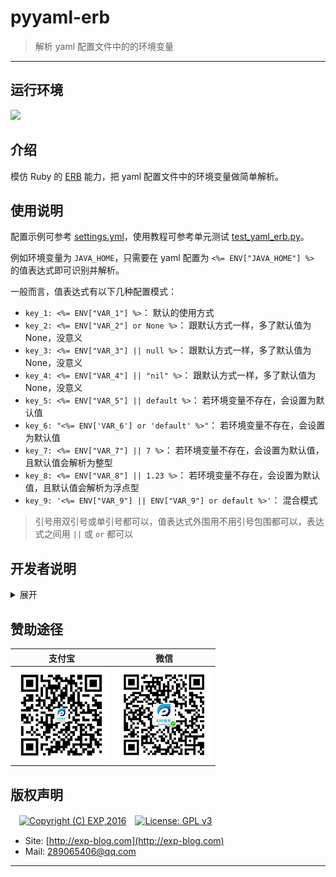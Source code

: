 # pyyaml-erb

> 解析 yaml 配置文件中的的环境变量

------

## 运行环境

![](https://img.shields.io/badge/Python-3.8%2B-brightgreen.svg)


## 介绍

模仿 Ruby 的 [ERB](https://docs.ruby-lang.org/en/2.3.0/ERB.html) 能力，把 yaml 配置文件中的环境变量做简单解析。


## 使用说明

配置示例可参考 [settings.yml](./tests/config/settings.yml)，使用教程可参考单元测试 [test_yaml_erb.py](./tests/test_yaml_erb.py)。

例如环境变量为 `JAVA_HOME`，只需要在 yaml 配置为 `<%= ENV["JAVA_HOME"] %>` 的值表达式即可识别并解析。

一般而言，值表达式有以下几种配置模式：

- `key_1: <%= ENV["VAR_1"] %>`： 默认的使用方式
- `key_2: <%= ENV["VAR_2"] or None %>`： 跟默认方式一样，多了默认值为 None，没意义
- `key_3: <%= ENV["VAR_3"] || null %>`： 跟默认方式一样，多了默认值为 None，没意义
- `key_4: <%= ENV["VAR_4"] || "nil" %>`： 跟默认方式一样，多了默认值为 None，没意义
- `key_5: <%= ENV["VAR_5"] || default %>`： 若环境变量不存在，会设置为默认值
- `key_6: "<%= ENV['VAR_6'] or 'default' %>"`： 若环境变量不存在，会设置为默认值
- `key_7: <%= ENV["VAR_7"] || 7 %>`： 若环境变量不存在，会设置为默认值，且默认值会解析为整型
- `key_8: <%= ENV["VAR_8"] || 1.23 %>`： 若环境变量不存在，会设置为默认值，且默认值会解析为浮点型
- `key_9: '<%= ENV["VAR_9"] || ENV["VAR_9"] or default %>'`： 混合模式

> 引号用双引号或单引号都可以，值表达式外围用不用引号包围都可以，表达式之间用 `||` 或 `or` 都可以


## 开发者说明

<details>
<summary>展开</summary>
<br/>

### 手动打包项目

每次修改代码后，记得同步修改 [`setup.py`](setup.py) 下的版本号 `version='x.y.z'`。

```
# 构建用于发布到 PyPI 的压缩包
python setup.py sdist

# 本地安装（测试用）
pip install .\dist\pypdm-db-?.?.?.tar.gz

# 本地卸载
pip uninstall pypdm-db
```

### 手动发布项目

首先需要在 [PyPI](https://pypi.org/) 上注册一个帐号，并在本地用户根目录下创建文件 `~/.pypirc`（用于发布时验证用户身份），其内容如下：

```
[distutils]
index-servers=pypi

[pypi]
repository = https://upload.pypi.org/legacy/
username = <username>
password = <password>
```

其次安装 twine 并上传项目： 

```
# 首次发布需安装
pip install twine

# 发布项目， 若发布成功可在此查看 https://pypi.org/manage/projects/
twine upload dist/*
```

发布到 [PyPI](https://pypi.org/) 的项目名称必须是全局唯一的，即若其他用户已使用该项目名称，则无法发布（报错：`The user 'xxx' isn't allowed to upload to project 'yyy'.`）。此时只能修改 [`setup.py`](setup.py) 下的项目名称 `name`。


> 本项目已集成了 Github Workflows，每次推送更新到 master 即可自动打包并发布到 PyPI


### 关于测试

详见 [单元测试说明](tests)


### 参考资料

- [python package 开发指引](https://packaging.python.org/#python-packaging-user-guide)
- [python package 示例代码](https://github.com/pypa/sampleproject)

</details>


## 赞助途径

| 支付宝 | 微信 |
|:---:|:---:|
| ![](imgs/donate-alipay.png) | ![](imgs/donate-wechat.png) |


## 版权声明

　[![Copyright (C) EXP,2016](https://img.shields.io/badge/Copyright%20(C)-EXP%202016-blue.svg)](http://exp-blog.com)　[![License: GPL v3](https://img.shields.io/badge/License-GPL%20v3-blue.svg)](https://www.gnu.org/licenses/gpl-3.0)

- Site: [http://exp-blog.com](http://exp-blog.com) 
- Mail: <a href="mailto:289065406@qq.com?subject=[EXP's Github]%20Your%20Question%20（请写下您的疑问）&amp;body=What%20can%20I%20help%20you?%20（需要我提供什么帮助吗？）">289065406@qq.com</a>


------
